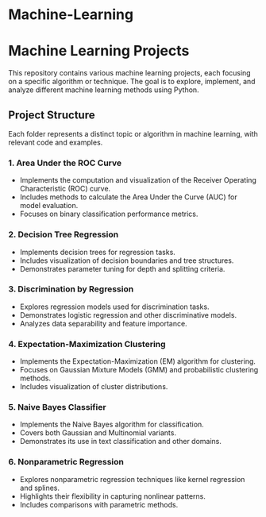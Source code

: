 # Machine-Learning
# Machine Learning Projects

This repository contains various machine learning projects, each focusing on a specific algorithm or technique. The goal is to explore, implement, and analyze different machine learning methods using Python.

## Project Structure
Each folder represents a distinct topic or algorithm in machine learning, with relevant code and examples.

### 1. **Area Under the ROC Curve**
   - Implements the computation and visualization of the Receiver Operating Characteristic (ROC) curve.
   - Includes methods to calculate the Area Under the Curve (AUC) for model evaluation.
   - Focuses on binary classification performance metrics.

### 2. **Decision Tree Regression**
   - Implements decision trees for regression tasks.
   - Includes visualization of decision boundaries and tree structures.
   - Demonstrates parameter tuning for depth and splitting criteria.

### 3. **Discrimination by Regression**
   - Explores regression models used for discrimination tasks.
   - Demonstrates logistic regression and other discriminative models.
   - Analyzes data separability and feature importance.

### 4. **Expectation-Maximization Clustering**
   - Implements the Expectation-Maximization (EM) algorithm for clustering.
   - Focuses on Gaussian Mixture Models (GMM) and probabilistic clustering methods.
   - Includes visualization of cluster distributions.

### 5. **Naive Bayes Classifier**
   - Implements the Naive Bayes algorithm for classification.
   - Covers both Gaussian and Multinomial variants.
   - Demonstrates its use in text classification and other domains.

### 6. **Nonparametric Regression**
   - Explores nonparametric regression techniques like kernel regression and splines.
   - Highlights their flexibility in capturing nonlinear patterns.
   - Includes comparisons with parametric methods.
